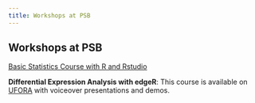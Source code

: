 ```yaml
---
title: Workshops at PSB
---
```


## Workshops at PSB

[Basic Statistics Course with R and Rstudio](https://github.com/vstorme/basicstat)

**Differential Expression Analysis with edgeR**: This course is available on [UFORA](https://ufora.ugent.be/) with voiceover presentations and demos.
